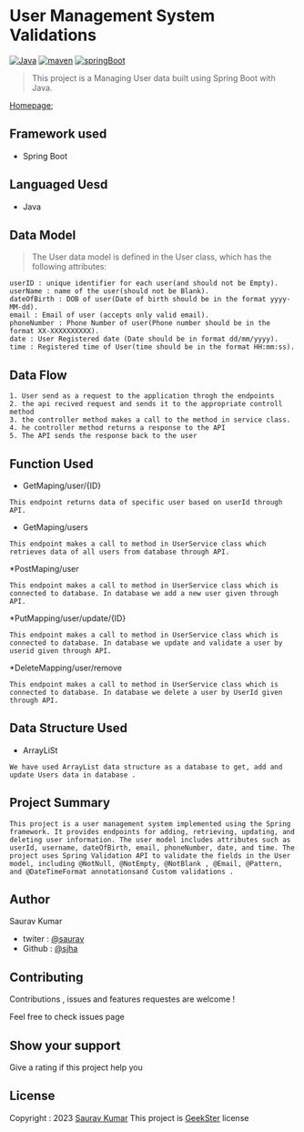 # User Management System Validations
[![Java](https://img.shields.io/badge/Java>=8.0-blue.svg)](https://docs.spring.io/spring-boot/docs/0.5.0.M6/api/org/springframework/boot/SpringApplication.html)
[![maven](https://img.shields.io/badge/maven->=3.0.5-green.svg)](https://www.npmjs.com/package/npm/v/5.5.0)
[![springBoot](https://img.shields.io/badge/SpringBoot->=3.0.6-blue.svg)](https://nodejs.org/en/blog/release/v9.3.0)
>This project is a Managing User data built using Spring Boot with Java.

[Homepage]();

## Framework used
 * Spring Boot
## Languaged Uesd
 * Java
## Data Model
>The User data model is defined in the User class, which has the following attributes:
```
userID : unique identifier for each user(and should not be Empty).
userName : name of the user(should not be Blank).
dateOfBirth : DOB of user(Date of birth should be in the format yyyy-MM-dd).
email : Email of user (accepts only valid email).
phoneNumber : Phone Number of user(Phone number should be in the format XX-XXXXXXXXXX).
date : User Registered date (Date should be in format dd/mm/yyyy).
time : Registered time of User(time should be in the format HH:mm:ss).
```
## Data Flow
```
1. User send as a request to the application throgh the endpoints
2. the api recived request and sends it to the appropriate controll method
3. the controller method makes a call to the method in service class.
4. he controller method returns a response to the API
5. The API sends the response back to the user
```
## Function Used 

* GetMaping/user/{ID}
```
This endpoint returns data of specific user based on userId through API.
```
* GetMaping/users
```
This endpoint makes a call to method in UserService class which retrieves data of all users from database through API.
```
*PostMaping/user
```
This endpoint makes a call to method in UserService class which is connected to database. In database we add a new user given through API.
```
*PutMapping/user/update/{ID}
```
This endpoint makes a call to method in UserService class which is connected to database. In database we update and validate a user by userid given through API.
```
*DeleteMapping/user/remove
```
This endpoint makes a call to method in UserService class which is connected to database. In database we delete a user by UserId given through API.
```
## Data Structure Used
* ArrayLiSt
```
We have used ArrayList data structure as a database to get, add and update Users data in database .
```

## Project Summary
```
This project is a user management system implemented using the Spring framework. It provides endpoints for adding, retrieving, updating, and deleting user information. The user model includes attributes such as userId, username, dateOfBirth, email, phoneNumber, date, and time. The project uses Spring Validation API to validate the fields in the User model, including @NotNull, @NotEmpty, @NotBlank , @Email, @Pattern, and @DateTimeFormat annotationsand Custom validations .
```
## Author

Saurav Kumar

* twiter : [@saurav](https://twitter.com/Sauravjha24)
* Github : [@sjha](https://github.com/sjha24)

## Contributing

Contributions , issues and features requestes are welcome !

Feel free to check issues page

## Show your support

Give a rating if this project help you

## License

Copyright : 2023 [Saurav Kumar]()
This project is [GeekSter](https://www.geekster.in/) license

